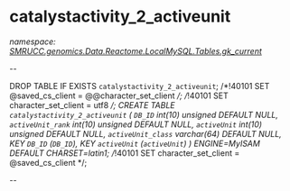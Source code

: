 ﻿# catalystactivity_2_activeunit
_namespace: [SMRUCC.genomics.Data.Reactome.LocalMySQL.Tables.gk_current](./index.md)_

--
 
 DROP TABLE IF EXISTS `catalystactivity_2_activeunit`;
 /*!40101 SET @saved_cs_client = @@character_set_client */;
 /*!40101 SET character_set_client = utf8 */;
 CREATE TABLE `catalystactivity_2_activeunit` (
 `DB_ID` int(10) unsigned DEFAULT NULL,
 `activeUnit_rank` int(10) unsigned DEFAULT NULL,
 `activeUnit` int(10) unsigned DEFAULT NULL,
 `activeUnit_class` varchar(64) DEFAULT NULL,
 KEY `DB_ID` (`DB_ID`),
 KEY `activeUnit` (`activeUnit`)
 ) ENGINE=MyISAM DEFAULT CHARSET=latin1;
 /*!40101 SET character_set_client = @saved_cs_client */;
 
 --




